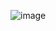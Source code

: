 ![image](https://github.com/ShchadkoAndrii/JSON/assets/118735059/d63242db-547f-4f44-90e5-3ef7c3fc6b44)

